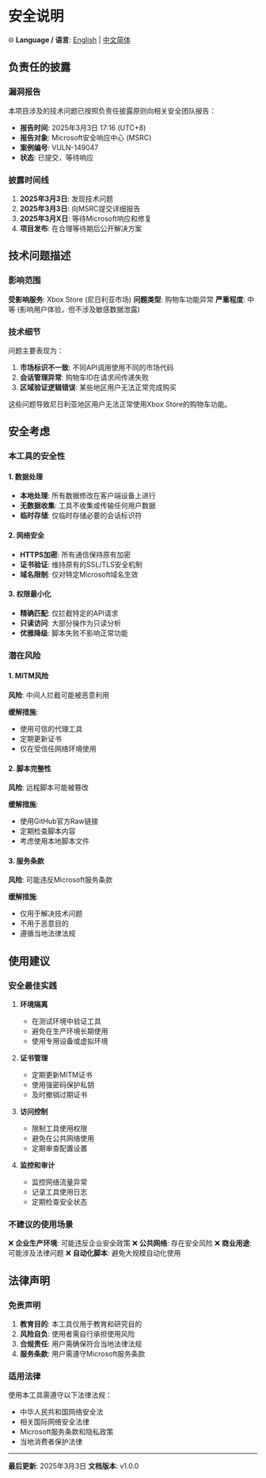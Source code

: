 # 安全说明

🌐 **Language / 语言**: [English](SECURITY_EN.md) | [中文简体](SECURITY.md)

## 负责任的披露

### 漏洞报告

本项目涉及的技术问题已按照负责任披露原则向相关安全团队报告：

- **报告时间**: 2025年3月3日 17:16 (UTC+8)
- **报告对象**: Microsoft安全响应中心 (MSRC)
- **案例编号**: VULN-149047
- **状态**: 已提交，等待响应

### 披露时间线

1. **2025年3月3日**: 发现技术问题
2. **2025年3月3日**: 向MSRC提交详细报告
3. **2025年3月X日**: 等待Microsoft响应和修复
4. **项目发布**: 在合理等待期后公开解决方案

## 技术问题描述

### 影响范围

**受影响服务**: Xbox Store (尼日利亚市场)
**问题类型**: 购物车功能异常
**严重程度**: 中等 (影响用户体验，但不涉及敏感数据泄露)

### 技术细节

问题主要表现为：

1. **市场标识不一致**: 不同API调用使用不同的市场代码
2. **会话管理异常**: 购物车ID在请求间传递失败
3. **区域验证逻辑错误**: 某些地区用户无法正常完成购买

这些问题导致尼日利亚地区用户无法正常使用Xbox Store的购物车功能。

## 安全考虑

### 本工具的安全性

#### 1. 数据处理
- **本地处理**: 所有数据修改在客户端设备上进行
- **无数据收集**: 工具不收集或传输任何用户数据
- **临时存储**: 仅临时存储必要的会话标识符

#### 2. 网络安全
- **HTTPS加密**: 所有通信保持原有加密
- **证书验证**: 维持原有的SSL/TLS安全机制
- **域名限制**: 仅对特定Microsoft域名生效

#### 3. 权限最小化
- **精确匹配**: 仅拦截特定的API请求
- **只读访问**: 大部分操作为只读分析
- **优雅降级**: 脚本失败不影响正常功能

### 潜在风险

#### 1. MITM风险
**风险**: 中间人拦截可能被恶意利用

**缓解措施**:
- 使用可信的代理工具
- 定期更新证书
- 仅在受信任网络环境使用

#### 2. 脚本完整性
**风险**: 远程脚本可能被篡改

**缓解措施**:
- 使用GitHub官方Raw链接
- 定期检查脚本内容
- 考虑使用本地脚本文件

#### 3. 服务条款
**风险**: 可能违反Microsoft服务条款

**缓解措施**:
- 仅用于解决技术问题
- 不用于恶意目的
- 遵循当地法律法规

## 使用建议

### 安全最佳实践

1. **环境隔离**
   - 在测试环境中验证工具
   - 避免在生产环境长期使用
   - 使用专用设备或虚拟环境

2. **证书管理**
   - 定期更新MITM证书
   - 使用强密码保护私钥
   - 及时撤销过期证书

3. **访问控制**
   - 限制工具使用权限
   - 避免在公共网络使用
   - 定期审查配置设置

4. **监控和审计**
   - 监控网络流量异常
   - 记录工具使用日志
   - 定期检查安全状态

### 不建议的使用场景

❌ **企业生产环境**: 可能违反企业安全政策
❌ **公共网络**: 存在安全风险
❌ **商业用途**: 可能涉及法律问题
❌ **自动化脚本**: 避免大规模自动化使用

## 法律声明

### 免责声明

1. **教育目的**: 本工具仅用于教育和研究目的
2. **风险自负**: 使用者需自行承担使用风险
3. **合规责任**: 用户需确保符合当地法律法规
4. **服务条款**: 用户需遵守Microsoft服务条款

### 适用法律

使用本工具需遵守以下法律法规：

- 中华人民共和国网络安全法
- 相关国际网络安全法律
- Microsoft服务条款和隐私政策
- 当地消费者保护法律

---

**最后更新**: 2025年3月3日
**文档版本**: v1.0.0 